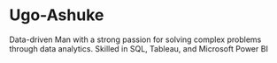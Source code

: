# Ugo-Ashuke
Data-driven Man with a strong passion for solving complex problems through data analytics. Skilled in  SQL, Tableau, and Microsoft Power BI
